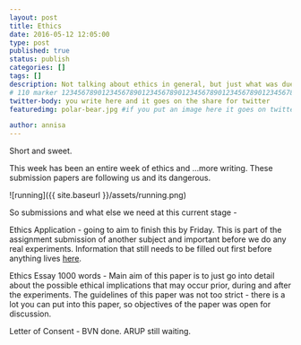 ```yaml
---
layout: post
title: Ethics
date: 2016-05-12 12:05:00
type: post
published: true
status: publish
categories: []
tags: []
description: Not talking about ethics in general, but just what was due
# 110 marker 1234567890123456789012345678901234567890123456789012345678901234567890123456789012345678901234567890123456789
twitter-body: you write here and it goes on the share for twitter
featuredimg: polar-bear.jpg #if you put an image here it goes on twitter too

author: annisa
---
```


Short and sweet. 

This week has been an entire week of ethics and ...more writing. These submission papers are following us and its dangerous.

![running]({{ site.baseurl }}/assets/running.png) 

So submissions and what else we need at this current stage - 

Ethics Application - going to aim to finish this by Friday. This is part of the assignment submission of another subject and important before we do any real experiments. Information that still needs to be filled out first before anything lives [here](https://docs.google.com/document/d/15ewkZbdXCjH9-7LlczgBbYSUTrsUKThGaDvTjfHaESs/edit).

Ethics Essay 1000 words - Main aim of this paper is to just go into detail about the possible ethical implications that may occur prior, during and after the experiments. The guidelines of this paper was not too strict - there is a lot you can put into this paper, so objectives of the paper was open for discussion. 

Letter of Consent - BVN done. ARUP still waiting.
